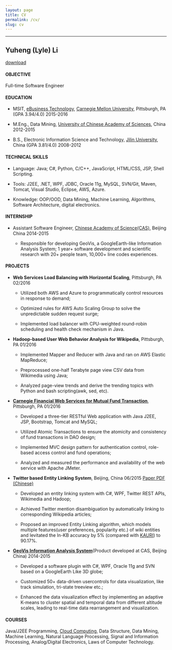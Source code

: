 ```yaml
---
layout: page
title: CV
permalink: /cv/
slug: cv
---
```

--------

## Yuheng (Lyle) Li
[download](../assets/resume.pdf)

####	OBJECTIVE	
Full-time Software Engineer

####	EDUCATION	
*	MSIT, [eBusiness Technology](http://www.ebusiness.cs.cmu.edu), [Carnegie Mellon University](http://www.cmu.edu), Pittsburgh, PA (GPA 3.94/4.0)	2015-2016

*	M.Eng., Data Mining, [University of Chinese Academy of Sciences](http://english.ucas.ac.cn/Pages/default.aspx), China	2012-2015

*	B.S., Electronic Information Science and Technology, [Jilin University](http://www.jlu.edu.cn), China (GPA 3.81/4.0)	2008-2012

####	TECHNICAL SKILLS		                                                                                                               
*	Language: Java; C#, Python, C/C++, JavaScript, HTML/CSS, JSP, Shell Scripting.

*	Tools: J2EE, .NET, WPF, JDBC, Oracle 11g, MySQL, SVN/Git, Maven, Tomcat, Visual Studio, Eclipse, AWS, Azure.


*	Knowledge: OOP/OOD, Data Mining, Machine Learning, Algorithms, Software Architecture, digital electronics.

#### INTERNSHIP	
*	Assistant Software Engineer, [Chinese Academy of Science(CAS)](http://english.ie.cas.cn), Beijing China	2014-2015

	* Responsible for developing GeoVis, a GoogleEarth-like Information Analysis System;
1 year+ software development and scientific research with 20+ people team, 10,000+ line codes experiences.

#### PROJECTS	
-	**Web Services Load Balancing with Horizontal Scaling**, Pittsburgh, PA	02/2016

	-	Utilized both AWS and Azure to programmatically control resources in response to demand;
	
	-	Optimized rules for AWS Auto Scaling Group to solve the unpredictable sudden request surge;
	
	-	Implemented load balancer with CPU-weighted round-robin scheduling and health check mechanism in Java.

-	**Hadoop-based User Web Behavior Analysis for Wikipedia**, Pittsburgh, PA	01/2016

	-	Implemented Mapper and Reducer with Java and ran on AWS Elastic MapReduce;
	
	-	Preprocessed one-half Terabyte page view CSV data from Wikimedia using Java;
	
	-	Analyzed page-view trends and derive the trending topics with Python and bash 
	scripting(awk, sed, etc).

-	**[Carnegie Financial Web Services for Mutual Fund Transaction](http://cfsenvironment.pmymaat6rx.us-west-2.elasticbeanstalk.com)**, Pittsburgh, PA	01/2016

	-	Developed a three-tier RESTful Web application with Java J2EE, JSP, Bootstrap, Tomcat and MySQL;
	
	-	Utilized Atomic Transactions to ensure the atomicity and consistency of fund transactions in DAO design;
	
	-	Implemented MVC design pattern for authentication control, role-based access control and fund operations;
	
	-	Analyzed and measured the performance and availability of the web service with Apache JMeter.

-	**Twitter based Entity Linking System**, Beijing, China 06/2015  [Paper PDF (Chinese)](https://s3.amazonaws.com/yuhengbucket/papers/HEL.pdf)

	-	Developed an entity linking system with C#, WPF, Twitter REST APIs, Wikimedia and Hadoop;
	
	-	Achieved Twitter mention disambiguation by automatically linking to corresponding Wikipedia articles;
	
	-	Proposed an improved Entity Linking algorithm, which models multiple features(user preferences, popularity etc.) of wiki entities and levitated the In-KB accuracy by 5% (compared with [KAURI](http://delivery.acm.org/10.1145/2490000/2487686/p68-shen.pdf?ip=128.237.171.161&id=2487686&acc=ACTIVE%20SERVICE&key=A792924B58C015C1%2E5A12BE0369099858%2E4D4702B0C3E38B35%2E4D4702B0C3E38B35&CFID=755364260&CFTOKEN=81254369&__acm__=1456197614_5bd94c7a309ed9aff7d6f6cab563de92)) to 90.17%.

-	**[GeoVis Information Analysis System](http://www.geodo.cn/chanpinshow.php/coid_14.htm)**(Product developed at CAS, Beijing China)	2014-2015
	-	Developed a software plugin with C#, WPF, Oracle 11g and SVN based on a GoogleEarth Like 3D globe;
	
	-	Customized 50+ data-driven usercontrols for data visualization, like track simulation, tri-state treeview etc.;
	
	-	Enhanced the data visualization effect by implementing an adaptive K-means to cluster spatial and temporal data from different altitude scales, leading to real-time data rearrangement and visualization.
	
#### COURSES	
Java/J2EE Programming, [Cloud Computing](http://www.cs.cmu.edu/~msakr/15619-s16/), Data Structure, Data Mining, Machine Learning, Natural Language Processing, Signal and Information Processing, Analog/Digital Electronics, Laws of Computer Technology.

